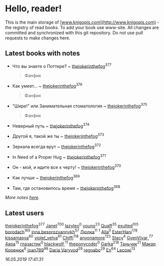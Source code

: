 # Hello, reader!
This is the main storage of [www.knigopis.com](http://www.knigopis.com) - the registry of read books.
To add your book use www-site. All changes are committed and synchronized with this git repository.
Do not use pull requests to make changes here.


## Latest books with notes
* Что вы знаете о Поттере? ~ [thejokerinthefog](users/317/317244423-vkontakte)<sup>377</sup>
    > Фанфик

* Как умеет... ~ [thejokerinthefog](users/317/317244423-vkontakte)<sup>376</sup>
    > Фанфик

* "Шире!" или Занимательная стоматология ~ [thejokerinthefog](users/317/317244423-vkontakte)<sup>375</sup>
    > Фанфик

* Неверный путь ~ [thejokerinthefog](users/317/317244423-vkontakte)<sup>374</sup>

* Другой я, такой же ты ~ [thejokerinthefog](users/317/317244423-vkontakte)<sup>373</sup>

* Зеркала всегда врут ~ [thejokerinthefog](users/317/317244423-vkontakte)<sup>372</sup>

* In Need of a Proper Hug ~ [thejokerinthefog](users/317/317244423-vkontakte)<sup>371</sup>

* Он - мой, и идите все к черту! ~ [thejokerinthefog](users/317/317244423-vkontakte)<sup>370</sup>

* Как лучше ~ [thejokerinthefog](users/317/317244423-vkontakte)<sup>369</sup>

* Там, где остановилось время ~ [thejokerinthefog](users/317/317244423-vkontakte)<sup>368</sup>


_More notes [here](latest_books_with_notes.md)._


## Latest users
[thejokerinthefog](users/317/317244423-vkontakte)<sup>377</sup> 
[Janet](users/108/108113656204404967440-google)<sup>700</sup> 
[lazyleo](users/116/116845519572391639637-google)<sup>0</sup> 
[youno](users/302/302928912-vkontakte)<sup>23</sup> 
[Quaff](users/122/12267158-vkontakte)<sup>35</sup> 
[exulted](users/100/100599204551896265722-google)<sup>105</sup> 
[borodach](users/157/15706320-vkontakte)<sup>165</sup> 
[inna.besprozvannykh](users/733/73323849-yandex)<sup>57</sup> 
[Людка](users/111/111038749-vkontakte)<sup>11</sup> 
[](users/114/114792281744850455512-google)<sup>1</sup> 
[Alla](users/103/103352250712959229257-google)<sup>0</sup> 
[EsterHani](users/305/30558181-vkontakte)<sup>178</sup> 
[kissamasya](users/684/68439978-vkontakte)<sup>60</sup> 
[violet_velva](users/116/116961712580551399099-google)<sup>61</sup> 
[Chiffi](users/105/105831994080785626680-google)<sup>118</sup> 
[anvonamore](users/595/5957175-vkontakte)<sup>123</sup> 
[Stacy](users/309/30902475-vkontakte)<sup>4</sup> 
[GvenVivar ](users/158/158266434925901-facebook)<sup>77</sup> 
[4apa](users/117/117392596378069249667-google)<sup>15</sup> 
[глазастик](users/115/115257673890455357280-google)<sup>0</sup> 
[blackwolf ](users/236/236639644-vkontakte)<sup>11</sup> 
[theponycoder](users/195/195144442-vkontakte)<sup>0</sup> 
[Garka](users/115/115753719718250012620-google)<sup>218</sup> 
[Таньчик](users/209/2096581563762610-facebook)<sup>21</sup> 
[Макар Коренюк](users/126/126368737-vkontakte)<sup>6</sup> 
[joan789](users/240/2401650-vkontakte)<sup>98</sup> 
[Daria Varyvod](users/829/829893410524253-facebook)<sup>29</sup> 
[regnabo](users/870/870059322-yandex)<sup>29</sup> 
[En](users/333/333646551-vkontakte)<sup>64</sup> 
[Lecowi](users/521/521873425-vkontakte)<sup>13</sup> 


_16.05.2019 17:41:31_
